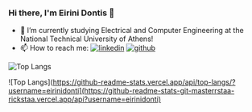 ### Hi there, I'm Eirini Dontis 👋

- 🌱 I’m currently studying Electrical and Computer Engineering at the National Technical University of Athens!
- 📫 How to reach me: [![linkedin](https://img.shields.io/badge/Linkedin-0e76a8?style=for-the-badge&logo=Linkedin&logoColor=white)](https://www.linkedin.com/in/%CE%B5%CE%B9%CF%81%CE%AE%CE%BD%CE%B7-%CE%B4-a11a26257/) [![github](https://img.shields.io/badge/GitHub-100000?style=for-the-badge&logo=github&logoColor=white)](https://github.com/eirinidonti)

![Top Langs](https://github-profile-summary-cards.vercel.app/api/cards/profile-details?username=eirinidonti&theme=nord_bright)

![Top Langs](https://github-readme-stats.vercel.app/api/top-langs/?username=eirinidonti](https://github-readme-stats-git-masterrstaa-rickstaa.vercel.app/api?username=eirinidonti)

<!-- ![Top Langs2](http://github-profile-summary-cards.vercel.app/api/cards/productive-time?username=eirinidonti&theme=nord_bright&utcOffset={utcOffset}) -->

<!-- [![GitHub Streak](https://streak-stats.demolab.com?user=eirinidonti&theme=horizon&border_radius=5&date_format=j%20M%5B%20Y%5D&mode=weekly)](https://git.io/streak-stats) -->

<!-- [![Top Langs](https://github-readme-stats.vercel.app/api/top-langs/?username=eirinidonti&layout=pie)](https://github.com/eirinidonti/ECE-NTUA) -->
